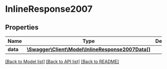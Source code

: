 # InlineResponse2007

## Properties
Name | Type | Description | Notes
------------ | ------------- | ------------- | -------------
**data** | [**\Swagger\Client\Model\InlineResponse2007Data[]**](InlineResponse2007Data.md) |  | [optional] 

[[Back to Model list]](../../README.md#documentation-for-models) [[Back to API list]](../../README.md#documentation-for-api-endpoints) [[Back to README]](../../README.md)

